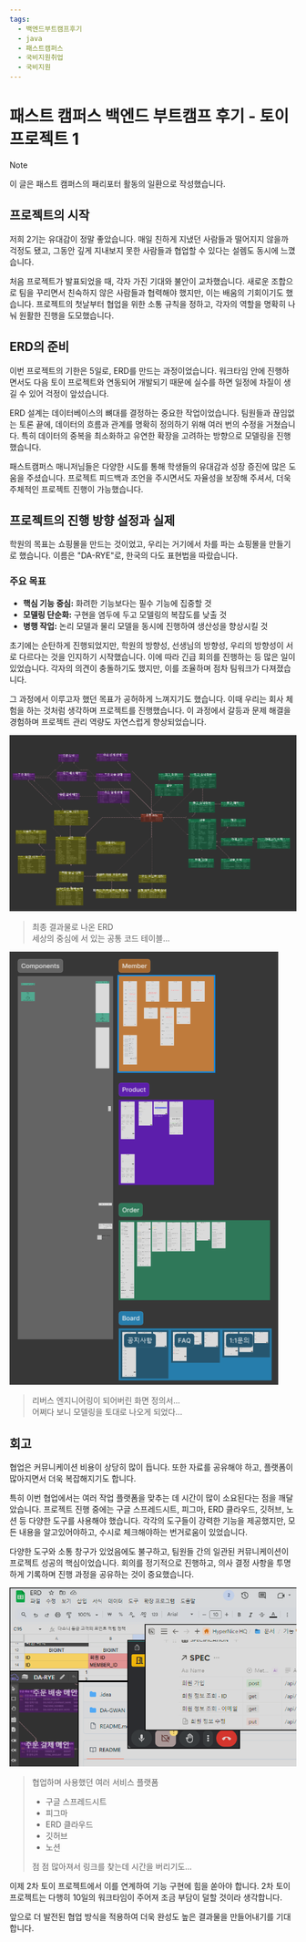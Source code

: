 ```yaml
---
tags:
  - 백엔드부트캠프후기
  - java
  - 패스트캠퍼스
  - 국비지원취업
  - 국비지원
---
```


# 패스트 캠퍼스 백엔드 부트캠프 후기 - 토이 프로젝트 1

> [!NOTE]
> 이 글은 패스트 캠퍼스의 패리포터 활동의 일환으로 작성했습니다.

## 프로젝트의 시작

저희 2기는 유대감이 정말 좋았습니다. 매일 친하게 지냈던 사람들과 떨어지지 않을까 걱정도 됐고, 그동안 깊게 지내보지 못한 사람들과 협업할 수 있다는 설렘도 동시에 느꼈습니다.

처음 프로젝트가 발표되었을 때, 각자 가진 기대와 불안이 교차했습니다. 새로운 조합으로 팀을 꾸리면서 친숙하지 않은 사람들과 협력해야 했지만, 이는 배움의 기회이기도 했습니다. 프로젝트의 첫날부터 협업을 위한 소통 규칙을 정하고, 각자의 역할을 명확히 나눠 원활한 진행을 도모했습니다.

## ERD의 준비

이번 프로젝트의 기한은 5일로, ERD를 만드는 과정이었습니다. 워크타임 안에 진행하면서도 다음 토이 프로젝트와 연동되어 개발되기 때문에 실수를 하면 일정에 차질이 생길 수 있어 걱정이 앞섰습니다.

ERD 설계는 데이터베이스의 뼈대를 결정하는 중요한 작업이었습니다. 팀원들과 끊임없는 토론 끝에, 데이터의 흐름과 관계를 명확히 정의하기 위해 여러 번의 수정을 거쳤습니다. 특히 데이터의 중복을 최소화하고 유연한 확장을 고려하는 방향으로 모델링을 진행했습니다.

패스트캠퍼스 매니저님들은 다양한 시도를 통해 학생들의 유대감과 성장 증진에 많은 도움을 주셨습니다. 프로젝트 피드백과 조언을 주시면서도 자율성을 보장해 주셔서, 더욱 주체적인 프로젝트 진행이 가능했습니다.

## 프로젝트의 진행 방향 설정과 실제

학원의 목표는 쇼핑몰을 만드는 것이었고, 우리는 거기에서 차를 파는 쇼핑몰을 만들기로 했습니다. 이름은 "DA-RYE"로, 한국의 다도 표현법을 따랐습니다.

### 주요 목표

- **핵심 기능 중심:** 화려한 기능보다는 필수 기능에 집중할 것
- **모델링 단순화:** 구현을 염두에 두고 모델링의 복잡도를 낮출 것
- **병행 작업:** 논리 모델과 물리 모델을 동시에 진행하여 생산성을 향상시킬 것

초기에는 순탄하게 진행되었지만, 학원의 방향성, 선생님의 방향성, 우리의 방향성이 서로 다르다는 것을 인지하기 시작했습니다. 이에 따라 긴급 회의를 진행하는 등 많은 일이 있었습니다. 각자의 의견이 충돌하기도 했지만, 이를 조율하며 점차 팀워크가 다져졌습니다.

그 과정에서 이루고자 했던 목표가 공허하게 느껴지기도 했습니다. 이때 우리는 회사 체험을 하는 것처럼 생각하며 프로젝트를 진행했습니다. 이 과정에서 갈등과 문제 해결을 경험하며 프로젝트 관리 역량도 자연스럽게 향상되었습니다.

![ERD](/static/resources/first-toy-project-20241215154415929.png)

> 최종 결과물로 나온 ERD  
> 세상의 중심에 서 있는 공통 코드 테이블...

![화면 정의서](/static/resources/first-toy-project-20241215154725391.png)

> 리버스 엔지니어링이 되어버린 화면 정의서...  
> 어쩌다 보니 모델링을 토대로 나오게 되었다...

## 회고

협업은 커뮤니케이션 비용이 상당히 많이 듭니다. 또한 자료를 공유해야 하고, 플랫폼이 많아지면서 더욱 복잡해지기도 합니다.

특히 이번 협업에서는 여러 작업 플랫폼을 맞추는 데 시간이 많이 소요된다는 점을 깨달았습니다. 프로젝트 진행 중에는 구글 스프레드시트, 피그마, ERD 클라우드, 깃허브, 노션 등 다양한 도구를 사용해야 했습니다. 각각의 도구들이 강력한 기능을 제공했지만, 모든 내용을 알고있어야하고, 수시로 체크해야하는 번거로움이 있었습니다.

다양한 도구와 소통 창구가 있었음에도 불구하고, 팀원들 간의 일관된 커뮤니케이션이 프로젝트 성공의 핵심이었습니다. 회의를 정기적으로 진행하고, 의사 결정 사항을 투명하게 기록하며 진행 과정을 공유하는 것이 중요했습니다.

![링크 모음집](/static/resources/first-toy-project-20241215160643970.png)

> 협업하며 사용했던 여러 서비스 플랫폼
>
> - 구글 스프레드시트
> - 피그마
> - ERD 클라우드
> - 깃허브
> - 노션
> 
> 점 점 많아져서 링크를 찾는데 시간을 버리기도...

이제 2차 토이 프로젝트에서 이를 연계하여 기능 구현에 힘을 쏟아야 합니다. 2차 토이 프로젝트는 다행히 10일의 워크타임이 주어져 조금 부담이 덜할 것이라 생각합니다.

앞으로 더 발전된 협업 방식을 적용하여 더욱 완성도 높은 결과물을 만들어내기를 기대합니다.

